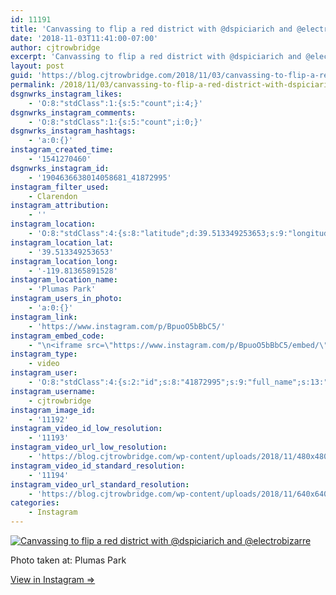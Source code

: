 ```yaml
---
id: 11191
title: 'Canvassing to flip a red district with @dspiciarich and @electrobizarre'
date: '2018-11-03T11:41:00-07:00'
author: cjtrowbridge
excerpt: 'Canvassing to flip a red district with @dspiciarich and @electrobizarre'
layout: post
guid: 'https://blog.cjtrowbridge.com/2018/11/03/canvassing-to-flip-a-red-district-with-dspiciarich-and-electrobizarre/'
permalink: /2018/11/03/canvassing-to-flip-a-red-district-with-dspiciarich-and-electrobizarre/
dsgnwrks_instagram_likes:
    - 'O:8:"stdClass":1:{s:5:"count";i:4;}'
dsgnwrks_instagram_comments:
    - 'O:8:"stdClass":1:{s:5:"count";i:0;}'
dsgnwrks_instagram_hashtags:
    - 'a:0:{}'
instagram_created_time:
    - '1541270460'
dsgnwrks_instagram_id:
    - '1904636638014058681_41872995'
instagram_filter_used:
    - Clarendon
instagram_attribution:
    - ''
instagram_location:
    - 'O:8:"stdClass":4:{s:8:"latitude";d:39.513349253653;s:9:"longitude";d:-119.81365891528;s:4:"name";s:11:"Plumas Park";s:2:"id";i:2320912;}'
instagram_location_lat:
    - '39.513349253653'
instagram_location_long:
    - '-119.81365891528'
instagram_location_name:
    - 'Plumas Park'
instagram_users_in_photo:
    - 'a:0:{}'
instagram_link:
    - 'https://www.instagram.com/p/BpuoO5bBbC5/'
instagram_embed_code:
    - "\n<iframe src=\"https://www.instagram.com/p/BpuoO5bBbC5/embed/\" width=\"612\" height=\"710\" frameborder=\"0\" scrolling=\"no\" allowtransparency=\"true\" class=\"insta-image-embed\"></iframe>\n"
instagram_type:
    - video
instagram_user:
    - 'O:8:"stdClass":4:{s:2:"id";s:8:"41872995";s:9:"full_name";s:13:"CJ Trowbridge";s:15:"profile_picture";s:141:"https://scontent.cdninstagram.com/vp/d092ebfdf7d7b69ffa8c0aebfde742bc/5C7E7A1C/t51.2885-19/s150x150/13724650_1188772791164794_142557231_a.jpg";s:8:"username";s:12:"cjtrowbridge";}'
instagram_username:
    - cjtrowbridge
instagram_image_id:
    - '11192'
instagram_video_id_low_resolution:
    - '11193'
instagram_video_url_low_resolution:
    - 'https://blog.cjtrowbridge.com/wp-content/uploads/2018/11/480x480-video-1541270460.mp4'
instagram_video_id_standard_resolution:
    - '11194'
instagram_video_url_standard_resolution:
    - 'https://blog.cjtrowbridge.com/wp-content/uploads/2018/11/640x640-video-1541270460.mp4'
categories:
    - Instagram
---
```


[![Canvassing to flip a red district with @dspiciarich and @electrobizarre](https://blog.cjtrowbridge.com/wp-content/uploads/2018/11/canvassing-to-flip-a-red-1-1.jpg)](https://www.instagram.com/p/BpuoO5bBbC5/)

Photo taken at: Plumas Park

[View in Instagram ⇒](https://www.instagram.com/p/BpuoO5bBbC5/)